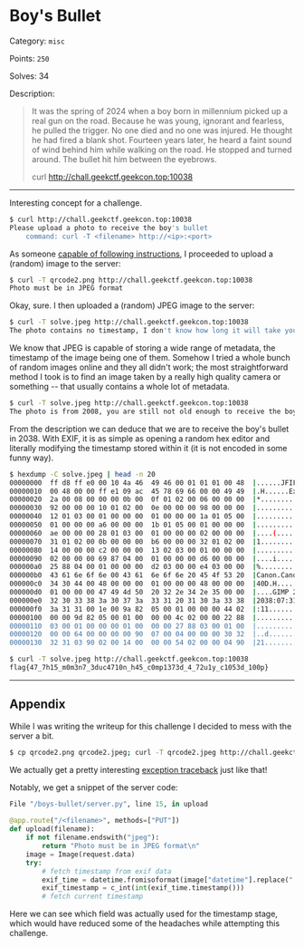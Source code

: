 # Boy's Bullet

Category: `misc`

Points: `250`

Solves: 34

Description:

> It was the spring of 2024 when a boy born in millennium picked up a real gun on the road. Because he was young, ignorant and fearless, he pulled the trigger. No one died and no one was injured. He thought he had fired a blank shot. Fourteen years later, he heard a faint sound of wind behind him while walking on the road. He stopped and turned around. The bullet hit him between the eyebrows.
> 
> curl http://chall.geekctf.geekcon.top:10038

---

Interesting concept for a challenge.

```bash
$ curl http://chall.geekctf.geekcon.top:10038
Please upload a photo to receive the boy's bullet
    command: curl -T <filename> http://<ip>:<port>
```

As someone [capable of following instructions](#appendix), I proceeded to upload a (random) image to the server:

```bash
$ curl -T qrcode2.png http://chall.geekctf.geekcon.top:10038
Photo must be in JPEG format
```

Okay, sure. I then uploaded a (random) JPEG image to the server:

```bash
$ curl -T solve.jpeg http://chall.geekctf.geekcon.top:10038
The photo contains no timestamp, I don't know how long it will take you to receive this bullet
```

We know that JPEG is capable of storing a wide range of metadata, the timestamp of the image being one of them. Somehow I tried a whole bunch of random images online and they all didn't work; the most straightforward method I took is to find an image taken by a really high quality camera or something -- that usually contains a whole lot of metadata.

```bash
$ curl -T solve.jpeg http://chall.geekctf.geekcon.top:10038
The photo is from 2008, you are still not old enough to receive the boy's bullet
```

From the description we can deduce that we are to receive the boy's bullet in 2038. With EXIF, it is as simple as opening a random hex editor and literally modifying the timestamp stored within it (it is not encoded in some funny way).

```bash
$ hexdump -C solve.jpeg | head -n 20
00000000  ff d8 ff e0 00 10 4a 46  49 46 00 01 01 01 00 48  |......JFIF.....H|
00000010  00 48 00 00 ff e1 09 ac  45 78 69 66 00 00 49 49  |.H......Exif..II|
00000020  2a 00 08 00 00 00 0b 00  0f 01 02 00 06 00 00 00  |*...............|
00000030  92 00 00 00 10 01 02 00  0e 00 00 00 98 00 00 00  |................|
00000040  12 01 03 00 01 00 00 00  01 00 00 00 1a 01 05 00  |................|
00000050  01 00 00 00 a6 00 00 00  1b 01 05 00 01 00 00 00  |................|
00000060  ae 00 00 00 28 01 03 00  01 00 00 00 02 00 00 00  |....(...........|
00000070  31 01 02 00 0b 00 00 00  b6 00 00 00 32 01 02 00  |1...........2...|
00000080  14 00 00 00 c2 00 00 00  13 02 03 00 01 00 00 00  |................|
00000090  02 00 00 00 69 87 04 00  01 00 00 00 d6 00 00 00  |....i...........|
000000a0  25 88 04 00 01 00 00 00  d2 03 00 00 e4 03 00 00  |%...............|
000000b0  43 61 6e 6f 6e 00 43 61  6e 6f 6e 20 45 4f 53 20  |Canon.Canon EOS |
000000c0  34 30 44 00 48 00 00 00  01 00 00 00 48 00 00 00  |40D.H.......H...|
000000d0  01 00 00 00 47 49 4d 50  20 32 2e 34 2e 35 00 00  |....GIMP 2.4.5..|
000000e0  32 30 33 38 3a 30 37 3a  33 31 20 31 30 3a 33 38  |2038:07:31 10:38|
000000f0  3a 31 31 00 1e 00 9a 82  05 00 01 00 00 00 44 02  |:11...........D.|
00000100  00 00 9d 82 05 00 01 00  00 00 4c 02 00 00 22 88  |..........L...".|
00000110  03 00 01 00 00 00 01 00  00 00 27 88 03 00 01 00  |..........'.....|
00000120  00 00 64 00 00 00 00 90  07 00 04 00 00 00 30 32  |..d...........02|
00000130  32 31 03 90 02 00 14 00  00 00 54 02 00 00 04 90  |21........T.....|
```

```bash
$ curl -T solve.jpeg http://chall.geekctf.geekcon.top:10038
flag{47_7h15_m0m3n7_3duc4710n_h45_c0mp1373d_4_72u1y_c1053d_100p}
```

---

## Appendix

While I was writing the writeup for this challenge I decided to mess with the server a bit.

```bash
$ cp qrcode2.png qrcode2.jpeg; curl -T qrcode2.jpeg http://chall.geekctf.geekcon.top:10038 > out.html
```

We actually get a pretty interesting [exception traceback](../files/boys-bullet.html) just like that!

Notably, we get a snippet of the server code:

```python
File "/boys-bullet/server.py", line 15, in upload
 
@app.route("/<filename>", methods=["PUT"])
def upload(filename):
    if not filename.endswith("jpeg"):
        return "Photo must be in JPEG format\n"
    image = Image(request.data)
    try:
        # fetch timestamp from exif data
        exif_time = datetime.fromisoformat(image["datetime"].replace(":", "-", 2))
        exif_timestamp = c_int(int(exif_time.timestamp()))
        # fetch current timestamp
```

Here we can see which field was actually used for the timestamp stage, which would have reduced some of the headaches while attempting this challenge.
